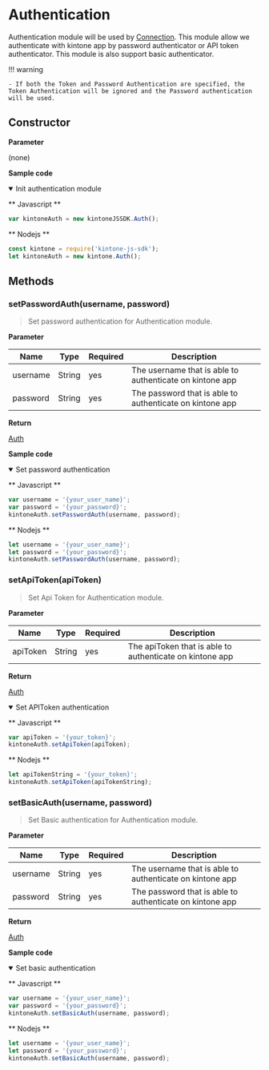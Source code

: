 # Authentication

Authentication module will be used by [Connection](./connection).
This module allow we authenticate with kintone app by password authenticator or API token authenticator. This module is also support basic authenticator.

!!! warning

    - If both the Token and Password Authentication are specified, the Token Authentication will be ignored and the Password authentication will be used.

## Constructor

**Parameter**

(none)

**Sample code**

<details class="tab-container" open>
<Summary>Init authentication module</Summary>

** Javascript **

```javascript
var kintoneAuth = new kintoneJSSDK.Auth();
```

** Nodejs **

```javascript
const kintone = require('kintone-js-sdk');
let kintoneAuth = new kintone.Auth();
```

</details>

## Methods

### setPasswordAuth(username, password)

> Set password authentication for Authentication module.

**Parameter**

| Name| Type| Required| Description |
| --- | --- | --- | --- |
| username | String | yes | The username that is able to authenticate on kintone app
| password | String | yes | The password that is able to authenticate on kintone app

**Return**

[Auth](./authentication)

**Sample code**

<details class="tab-container" open>
<Summary>Set password authentication</Summary>

** Javascript **

```javascript
var username = '{your_user_name}';
var password = '{your_password}';
kintoneAuth.setPasswordAuth(username, password);
```

** Nodejs **

```javascript
let username = '{your_user_name}';
let password = '{your_password}';
kintoneAuth.setPasswordAuth(username, password);
```

</details>

### setApiToken(apiToken)

> Set Api Token for Authentication module.

**Parameter**

| Name| Type| Required| Description |
| --- | --- | --- | --- |
| apiToken | String | yes | The apiToken that is able to authenticate on kintone app

**Return**

[Auth](./authentication)


<details class="tab-container" open>
<Summary>Set APIToken authentication</Summary>

** Javascript **

```javascript
var apiToken = '{your_token}';
kintoneAuth.setApiToken(apiToken);
```

** Nodejs **

```javascript
let apiTokenString = '{your_token}';
kintoneAuth.setApiToken(apiTokenString);
```

</details>

### setBasicAuth(username, password)

> Set Basic authentication for Authentication module.

**Parameter**

| Name| Type| Required| Description |
| --- | --- | --- | --- |
| username | String | yes | The username that is able to authenticate on kintone app
| password | String | yes | The password that is able to authenticate on kintone app

**Return**

[Auth](./authentication)

**Sample code**

<details class="tab-container" open>
<Summary>Set basic authentication</Summary>

** Javascript **

```javascript
var username = '{your_user_name}';
var password = '{your_password}';
kintoneAuth.setBasicAuth(username, password);
```
** Nodejs **

```javascript
let username = '{your_user_name}';
let password = '{your_password}';
kintoneAuth.setBasicAuth(username, password);
```

</details>
